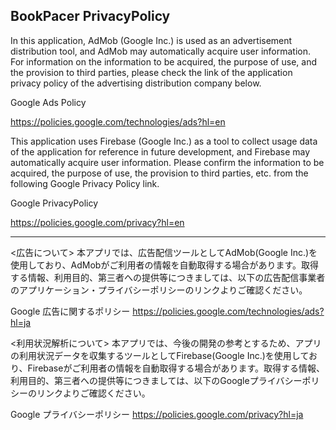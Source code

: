 BookPacer PrivacyPolicy
--------------------------------------------------------------------------------------------------------------------------------
<About advertising>
  
In this application, AdMob (Google Inc.) is used as an advertisement distribution tool, and AdMob may automatically acquire user information. For information on the information to be acquired, the purpose of use, and the provision to third parties, please check the link of the application privacy policy of the advertising distribution company below.

Google Ads Policy

https://policies.google.com/technologies/ads?hl=en

<About usage analysis>
  
This application uses Firebase (Google Inc.) as a tool to collect usage data of the application for reference in future development, and Firebase may automatically acquire user information. Please confirm the information to be acquired, the purpose of use, the provision to third parties, etc. from the following Google Privacy Policy link.

Google PrivacyPolicy

https://policies.google.com/privacy?hl=en

--------------------------------------------------------------------------------------------------------------------------------
<広告について>
本アプリでは、広告配信ツールとしてAdMob(Google Inc.)を使用しており、AdMobがご利用者の情報を自動取得する場合があります。取得する情報、利用目的、第三者への提供等につきましては、以下の広告配信事業者のアプリケーション・プライバシーポリシーのリンクよりご確認ください。

Google 広告に関するポリシー
https://policies.google.com/technologies/ads?hl=ja

<利用状況解析について>
本アプリでは、今後の開発の参考とするため、アプリの利用状況データを収集するツールとしてFirebase(Google Inc.)を使用しており、Firebaseがご利用者の情報を自動取得する場合があります。取得する情報、利用目的、第三者への提供等につきましては、以下のGoogleプライバシーポリシーのリンクよりご確認ください。

Google プライバシーポリシー
https://policies.google.com/privacy?hl=ja
